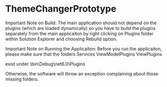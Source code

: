 <!-- Morgan Stanley makes this available to you under the Apache License, Version 2.0 (the "License"). You may obtain a copy of the License at http://www.apache.org/licenses/LICENSE-2.0. See the NOTICE file distributed with this work for additional information regarding copyright ownership. Unless required by applicable law or agreed to in writing, software distributed under the License is distributed on an "AS IS" BASIS, WITHOUT WARRANTIES OR CONDITIONS OF ANY KIND, either express or implied. See the License for the specific language governing permissions and limitations under the License. -->

ThemeChangerPrototype
=====================

Important Note on Build: The main application should not depend on the plugins (which are loaded dynamically) so you have to build the plugins
separately from the main applicaiton by right clicking on Plugins folder within Solution Explorer and choosing Rebuild option.

Important Note on Running the Applicaiton:
Before you run the applicaiton, please make sure that the folders
Services
ViewModelPlugins
ViewPlugins

exist under <ThemeChangerPrototype>\bin\Debug\net6.0\Plugins

Otherwise, the software will throw an exception complaining about those missing folders. 